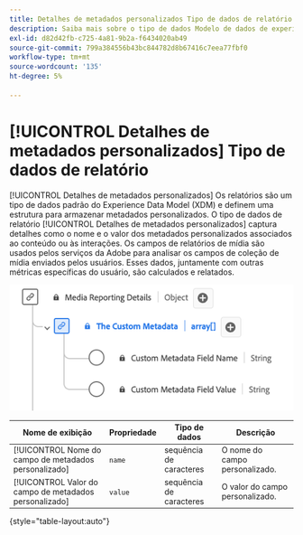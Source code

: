 ```yaml
---
title: Detalhes de metadados personalizados Tipo de dados de relatório
description: Saiba mais sobre o tipo de dados Modelo de dados de experiência de relatório de detalhes de metadados personalizados (XDM).
exl-id: d82d42fb-c725-4a81-9b2a-f6434020ab49
source-git-commit: 799a384556b43bc844782d8b67416c7eea77fbf0
workflow-type: tm+mt
source-wordcount: '135'
ht-degree: 5%

---
```


# [!UICONTROL Detalhes de metadados personalizados] Tipo de dados de relatório

[!UICONTROL Detalhes de metadados personalizados] Os relatórios são um tipo de dados padrão do Experience Data Model (XDM) e definem uma estrutura para armazenar metadados personalizados. O tipo de dados de relatório [!UICONTROL Detalhes de metadados personalizados] captura detalhes como o nome e o valor dos metadados personalizados associados ao conteúdo ou às interações. Os campos de relatórios de mídia são usados pelos serviços da Adobe para analisar os campos de coleção de mídia enviados pelos usuários. Esses dados, juntamente com outras métricas específicas do usuário, são calculados e relatados.

![Um diagrama do tipo de dados Relatórios de Detalhes de Metadados Personalizados.](../images/data-types/the-custom-metadata-reporting.png)

| Nome de exibição | Propriedade | Tipo de dados | Descrição |
|--------------------------------------------|------------------|-----------|-----------------------------------------|
| [!UICONTROL Nome do campo de metadados personalizado] | `name` | sequência de caracteres | O nome do campo personalizado. |
| [!UICONTROL Valor do campo de metadados personalizado] | `value` | sequência de caracteres | O valor do campo personalizado. |

{style="table-layout:auto"}
